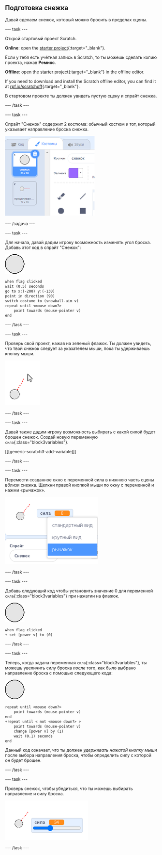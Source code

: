 ## Подготовка снежка

Давай сделаем снежок, который можно бросить в пределах сцены.

--- task ---

Открой стартовый проект Scratch.

**Online**: open the [starter project](https://rpf.io/snowball-fight-on){:target="_blank"}.

Если у тебя есть учётная запись в Scratch, то ты можешь сделать копию проекта, нажав **Ремикс**.

**Offline**: open the [starter project](https://rpf.io/p/en/snowball-fight-go){:target="_blank"} in the offline editor.

If you need to download and install the Scratch offline editor, you can find it at [rpf.io/scratchoff](https://rpf.io/scratchoff){:target="_blank"}.

В стартовом проекте ты должен увидеть пустую сцену и спрайт снежка.

--- /task ---

--- task ---

Спрайт "Снежок" содержит 2 костюма: обычный костюм и тот, который указывает направление броска снежка.

![костюмы снежка](images/snow-costume.png)

--- /задача ---

--- task ---

Для начала, давай дадим игроку возможность изменять угол броска. Добавь этот код в спрайт "Снежок":

![спрайт снежка](images/snowball-sprite.png)

```blocks3
when flag clicked
wait (0.5) seconds
go to x:(-200) y:(-130)
point in direction (90)
switch costume to (snowball-aim v)
repeat until <mouse down?>
    point towards (mouse-pointer v)
end
```

--- /task ---

--- task ---

Проверь свой проект, нажав на зеленый флажок. Ты должен увидеть, что твой снежок следует за указателем мыши, пока ты удерживаешь кнопку мыши.

![спрайт прицеливание снежка указывающий на указатель мыши](images/snow-mouse.png)

--- /task ---

--- task ---

Давай также дадим игроку возможность выбирать с какой силой будет брошен снежок. Создай новую переменную `сила`{:class="block3variables"}.

[[[generic-scratch3-add-variable]]]

--- /task ---

--- task ---

Перемести созданное окно с переменной сила в нижнюю часть сцены вблизи снежка. Щелкни правой кнопкой мыши по окну с переменной и нажми «рычажок».

![переменная изменена на рычажок](images/snow-slider.png)

--- /task ---

--- task ---

Добавь следующий код чтобы установить значение 0 для переменной `сила`{:class="block3variables"} при нажатии на флажок.

![спрайт снежка](images/snowball-sprite.png)

```blocks3
when flag clicked
+ set [power v] to (0)
```

--- /task ---

--- task ---

Теперь, когда задана переменная `сила`{:class="block3variables"}, ты можешь увеличить силу броска _после_ того, как было выбрано направление броска с помощью следующего кода:

![спрайт снежка](images/snowball-sprite.png)

```blocks3
repeat until <mouse down?>
    point towards (mouse-pointer v)
end
+repeat until < not <mouse down?> >
    point towards (mouse-pointer v)
    change [power v] by (1)
    wait (0.1) seconds
end
```

Данный код означает, что ты должен _удерживать нажатой кнопку мыши_ после выбора направления броска, чтобы определить силу с которой он будет брошен.

--- /task ---

--- task ---

Проверь снежок, чтобы убедиться, что ты можешь выбирать направление и силу броска.

![переменная сила установлена на 35 рядом с прицеливанием снежка](images/snow-test.png)

--- /task ---

